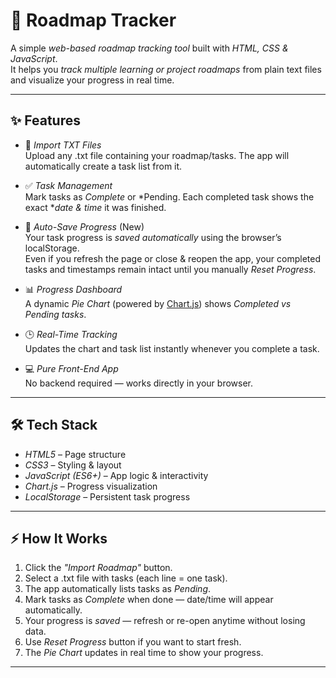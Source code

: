 # 📍 Roadmap Tracker

A simple *web-based roadmap tracking tool* built with *HTML, CSS & JavaScript*.  
It helps you *track multiple learning or project roadmaps* from plain text files and visualize your progress in real time.

---

## ✨ Features

- 📂 *Import TXT Files*  
  Upload any .txt file containing your roadmap/tasks. The app will automatically create a task list from it.

- ✅ *Task Management*  
  Mark tasks as *Complete* or *Pending. Each completed task shows the exact **date & time* it was finished.

- 💾 *Auto-Save Progress* (New)  
  Your task progress is *saved automatically* using the browser’s localStorage.  
  Even if you refresh the page or close & reopen the app, your completed tasks and timestamps remain intact until you manually *Reset Progress*.

- 📊 *Progress Dashboard*  
  A dynamic *Pie Chart* (powered by [Chart.js](https://www.chartjs.org/)) shows *Completed vs Pending tasks*.

- 🕒 *Real-Time Tracking*  
  Updates the chart and task list instantly whenever you complete a task.

- 💻 *Pure Front-End App*  
  No backend required — works directly in your browser.

---

## 🛠 Tech Stack

- *HTML5* – Page structure  
- *CSS3* – Styling & layout  
- *JavaScript (ES6+)* – App logic & interactivity  
- *Chart.js* – Progress visualization  
- *LocalStorage* – Persistent task progress

---

## ⚡ How It Works

1. Click the *"Import Roadmap"* button.  
2. Select a .txt file with tasks (each line = one task).  
3. The app automatically lists tasks as *Pending*.  
4. Mark tasks as *Complete* when done — date/time will appear automatically.  
5. Your progress is *saved* — refresh or re-open anytime without losing data.  
6. Use *Reset Progress* button if you want to start fresh.  
7. The *Pie Chart* updates in real time to show your progress.

---

